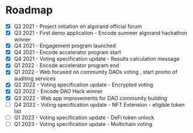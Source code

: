 # Roadmap

* [x] Q2 2021 - Project initiation on algorand official forum
* [x] Q3 2021 - First demo application - Encode summer algorand hackathon winner
* [x] Q4 2021 - Engagement program launched
* [x] Q4 2021 - Encode accelerator program start
* [x] Q4 2021 - Voting specification update - Results calculation message
* [x] Q1 2022 - Encode accelerator program end
* [x] Q1 2022 - Web focused on community DAOs voting , start promo of auditing services
* [x] Q2 2022 - Voting specification update - Encrypted voting
* [x] Q2 2022 - Encode DAO Hack winner
* [X] Q3 2022 - Web app improvements for DAO community building
* [ ] Q4 2022 - Voting specification update - NFT Extension - eligible token list
* [ ] Q1 2023 - Voting specification update - DeFi token unlock
* [ ] Q1 2023 - Voting specification update - Multichain voting
